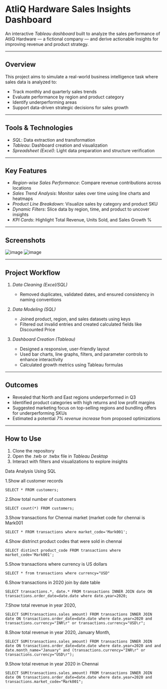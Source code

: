 # AtliQ Hardware Sales Insights Dashboard

An interactive *Tableau dashboard* built to analyze the sales performance of AtliQ Hardware — a fictional company — and derive actionable insights for improving revenue and product strategy.

---

## Overview

This project aims to simulate a real-world business intelligence task where sales data is analyzed to:

- Track monthly and quarterly sales trends
- Evaluate performance by region and product category
- Identify underperforming areas
- Support data-driven strategic decisions for sales growth

---

## Tools & Technologies

- *SQL*: Data extraction and transformation
- *Tableau*: Dashboard creation and visualization
- *Spreadsheet (Excel)*: Light data preparation and structure verification

---

## Key Features

- *Region-wise Sales Performance*: Compare revenue contributions across locations
- *Sales Trend Analysis*: Monitor sales over time using line charts and heatmaps
- *Product Line Breakdown*: Visualize sales by category and product SKU
- *Dynamic Filters*: Slice data by region, time, and product to uncover insights
- *KPI Cards*: Highlight Total Revenue, Units Sold, and Sales Growth %

---

## Screenshots

![image](https://github.com/user-attachments/assets/536de2be-62a4-4f2c-b4ad-92309892254f)
![image](https://github.com/user-attachments/assets/13aaa072-32d4-431a-aef9-56cd2f19ac24)



---

## Project Workflow

1. *Data Cleaning (Excel/SQL)*  
   - Removed duplicates, validated dates, and ensured consistency in naming conventions

2. *Data Modeling (SQL)*  
   - Joined product, region, and sales datasets using keys  
   - Filtered out invalid entries and created calculated fields like Discounted Price

3. *Dashboard Creation (Tableau)*  
   - Designed a responsive, user-friendly layout  
   - Used bar charts, line graphs, filters, and parameter controls to enhance interactivity  
   - Calculated growth metrics using Tableau formulas

---

## Outcomes

- Revealed that North and East regions underperformed in Q3  
- Identified product categories with high returns and low profit margins  
- Suggested marketing focus on top-selling regions and bundling offers for underperforming SKUs  
- Estimated a potential *7% revenue increase* from proposed optimizations

---

## How to Use

1. Clone the repository  
2. Open the .twb or .twbx file in *Tableau Desktop*  
3. Interact with filters and visualizations to explore insights


Data Analysis Using SQL


1.Show all customer records

    SELECT * FROM customers;

2.Show total number of customers

    SELECT count(*) FROM customers;

3.Show transactions for Chennai market (market code for chennai is Mark001

    SELECT * FROM transactions where market_code='Mark001';

4.Show distrinct product codes that were sold in chennai

    SELECT distinct product_code FROM transactions where market_code='Mark001';

5.Show transactions where currency is US dollars

    SELECT * from transactions where currency="USD"

6.Show transactions in 2020 join by date table

    SELECT transactions.*, date.* FROM transactions INNER JOIN date ON transactions.order_date=date.date where date.year=2020;

7.Show total revenue in year 2020,

    SELECT SUM(transactions.sales_amount) FROM transactions INNER JOIN date ON transactions.order_date=date.date where date.year=2020 and 
    transactions.currency="INR\r" or transactions.currency="USD\r";

8.Show total revenue in year 2020, January Month,

    SELECT SUM(transactions.sales_amount) FROM transactions INNER JOIN date ON transactions.order_date=date.date where date.year=2020 and and 
    date.month_name="January" and (transactions.currency="INR\r" or transactions.currency="USD\r");

9.Show total revenue in year 2020 in Chennai

    SELECT SUM(transactions.sales_amount) FROM transactions INNER JOIN date ON transactions.order_date=date.date where date.year=2020 and 
    transactions.market_code="Mark001";
